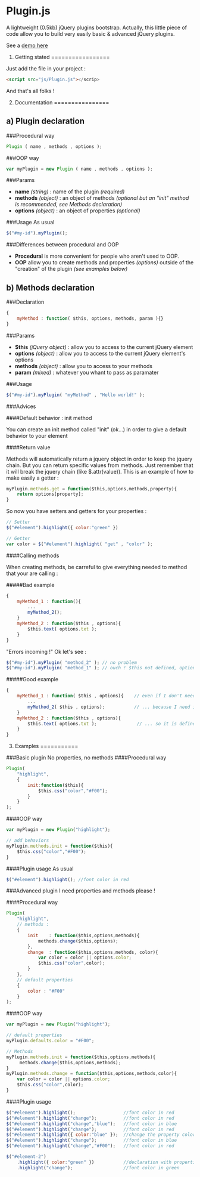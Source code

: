 Plugin.js
=========
A lightweight (0.5kb) jQuery plugins bootstrap. Actually, this little piece of code allow you to build very easily basic & advanced jQuery plugins.

See a [demo here](http://emaj-fr.github.io/Plugin.js/)


1. Getting stated
=================

Just add the file in your project :

```html
<script src="js/Plugin.js"></scrip>
```
    
And that's all folks !

2. Documentation
================

a) Plugin declaration
--------------------

###Procedural way

```javascript
Plugin ( name , methods , options );
```

###OOP way

```javascript
var myPlugin = new Plugin ( name , methods , options );
```
    
###Params
    
* **name** *(string)* : name of the plugin *(required)*
* **methods** *(object)* : an object of methods *(optional but an "init" method is recommended, see Methods declaration)*
* **options** *(object)* : an object of properties *(optional)*

###Usage
As usual

```javascript
$("#my-id").myPlugin();
```

###Differences between procedural and OOP
* **Procedural** is more convenient for people who aren't used to OOP.
* **OOP** allow you to create methods and properties *(options)* outside of the "creation" of the plugin *(see examples below)*


b) Methods declaration
----------------------
###Declaration

```javascript
{
    myMethod : function( $this, options, methods, param ){}
}
```
    
###Params

* **$this** *(jQuery object)* : allow you to access to the current jQuery element
* **options** *(object)* : allow you to access to the current jQuery element's options
* **methods** *(object)* : allow you to access to your methods
* **param** *(mixed)* : whatever you whant to pass as paramater

###Usage

```javascript
$("#my-id").myPlugin( "myMethod" , "Hello world!" );
```
   
###Advices

####Default behavior : init method

You can create an init method called "init" (ok...) in order to give a default behavior to your element

####Return value

Methods will automatically return a jquery object in order to keep the jquery chain. But you can return specific values from methods. Just remember that it will break the jquery chain (like $.attr(value)). This is an example of how to make easily a getter :

```javascript
myPlugin.methods.get = function($this,options,methods,property){
    return options[property];
}
```

So now you have setters and getters for your properties : 

```javascript
// Setter
$("#element").highlight({ color:"green" }) 

// Getter 
var color = $("#element").highlight( "get" , "color" );
```  

####Calling methods

When creating methods, be carreful to give everything needed to method that your are calling :

#####Bad example

```javascript
{
    myMethod_1 : function(){
        ...
        myMethod_2();
    }
    myMethod_2 : function($this , options){
        $this.text( options.txt );
    }
}
```

"Errors incoming !" Ok let's see :

```javascript
$("#my-id").myPlugin( "method_2" ); // no problem
$("#my-id").myPlugin( "method_1" ); // ouch ! $this not defined, options not defined
```   
   
#####Good example

```javascript
{
    myMethod_1 : function( $this , options){    // even if I don't need it in that method...
        ...
        myMethod_2( $this , options);           // ... because I need it right here...
    }
    myMethod_2 : function($this , options){    
        $this.text( options.txt );               // ... so it is defined here !
    }
}
```

3. Examples
===========

###Basic plugin
No properties, no methods
####Procedural way

```javascript
Plugin(
    "highlight",
    {
        init:function($this){
            $this.css("color","#F00");
        }
    }
);
```
    
####OOP way

```javascript
var myPlugin = new Plugin("highlight");

// add behaviors
myPlugin.methods.init = function($this){
    $this.css("color","#F00");
}
```
    
####Plugin usage
As usual

```javascript
$("#element").highlight(); //font color in red
```

###Advanced plugin
I need properties and methods please !

####Procedural way

```javascript
Plugin(
    "highlight",
    // methods :
    {
        init    : function($this,options,methods){
            methods.change($this,options);
        },
        change  : function($this,options,methods, color){
            var color = color || options.color;
            $this.css("color",color);
        }
    },
    // default properties
    {
        color : "#F00"
    }     
);
```
    
####OOP way

```javascript
var myPlugin = new Plugin("highlight");

// default properties
myPlugin.defaults.color = "#F00";

// Methods
myPlugin.methods.init = function($this,options,methods){
     methods.change($this,options,methods);
}
myPlugin.methods.change = function($this,options,methods,color){
    var color = color || options.color;
    $this.css("color",color);
}
```
    
    
####Plugin usage

```javascript
$("#element").highlight();                  //font color in red
$("#element").highlight("change");          //font color in red
$("#element").highlight("change","blue");   //font color in blue
$("#element").highlight("change");          //font color in red
$("#element").highlight({ color:"blue" });  //change the property color
$("#element").highlight("change");          //font color in blue
$("#element").highlight("change","#F00");   //font color in red

$("#element-2")
    .highlight({ color:"green" })           //declaration with properties, font color in green
    .highlight("change");                   //font color in green
```
